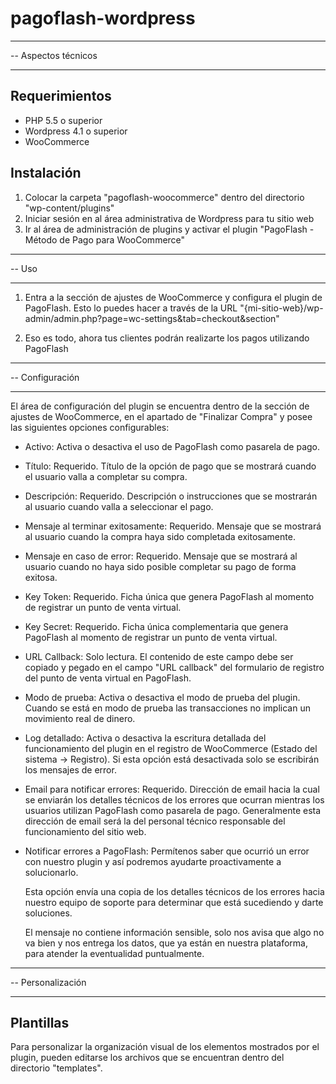 # pagoflash-wordpress
-- -------------------------------------------------------------------------------------------------
-- Aspectos técnicos
-- -------------------------------------------------------------------------------------------------

Requerimientos
--------------
- PHP 5.5 o superior
- Wordpress 4.1 o superior
- WooCommerce


Instalación
------------
1. Colocar la carpeta "pagoflash-woocommerce" dentro del directorio "wp-content/plugins"
2. Iniciar sesión en al área administrativa de Wordpress para tu sitio web
3. Ir al área de administración de plugins y activar el plugin
  "PagoFlash - Método de Pago para WooCommerce"



-- -------------------------------------------------------------------------------------------------
-- Uso
-- -------------------------------------------------------------------------------------------------
01. Entra a la sección de ajustes de WooCommerce y configura el plugin de PagoFlash. Esto lo puedes
  hacer a través de la URL "{mi-sitio-web}/wp-admin/admin.php?page=wc-settings&tab=checkout&section"

02. Eso es todo, ahora tus clientes podrán realizarte los pagos utilizando PagoFlash



-- -------------------------------------------------------------------------------------------------
-- Configuración
-- -------------------------------------------------------------------------------------------------
El área de configuración del plugin se encuentra dentro de la sección de ajustes de WooCommerce, en
el apartado de "Finalizar Compra" y posee las siguientes opciones configurables:

  - Activo: Activa o desactiva el uso de PagoFlash como pasarela de pago.

  - Título: Requerido. Título de la opción de pago que se mostrará cuando el usuario valla a
    completar su compra.

  - Descripción: Requerido. Descripción o instrucciones que se mostrarán al usuario cuando valla a
    seleccionar el pago.

  - Mensaje al terminar exitosamente: Requerido. Mensaje que se mostrará al usuario cuando la compra
    haya sido completada exitosamente.

  - Mensaje en caso de error: Requerido. Mensaje que se mostrará al usuario cuando no haya sido
    posible completar su pago de forma exitosa.

  - Key Token: Requerido. Ficha única que genera PagoFlash al momento de registrar un punto de venta
    virtual.

  - Key Secret: Requerido. Ficha única complementaria que genera PagoFlash al momento de registrar
    un punto de venta virtual.

  - URL Callback: Solo lectura. El contenido de este campo debe ser copiado y pegado en el campo
    "URL callback" del formulario de registro del punto de venta virtual en PagoFlash.

  - Modo de prueba: Activa o desactiva el modo de prueba del plugin. Cuando se está en modo de
    prueba las transacciones no implican un movimiento real de dinero.

  - Log detallado: Activa o desactiva la escritura detallada del funcionamiento del plugin en el
    registro de WooCommerce (Estado del sistema -> Registro). Si esta opción está desactivada solo
    se escribirán los mensajes de error.

  - Email para notificar errores: Requerido. Dirección de email hacia la cual se enviarán los
    detalles técnicos de los errores que ocurran mientras los usuarios utilizan PagoFlash como
    pasarela de pago. Generalmente esta dirección de email será la del personal técnico responsable
    del funcionamiento del sitio web.

  - Notificar errores a PagoFlash: Permítenos saber que ocurrió un error con nuestro plugin y así
    podremos ayudarte proactivamente a solucionarlo.

    Esta opción envía una copia de los detalles técnicos de los errores hacia nuestro equipo de
    soporte para determinar que está sucediendo y darte soluciones.

    El mensaje no contiene información sensible, solo nos avisa que algo no va bien y nos entrega
    los datos, que ya están en nuestra plataforma, para atender la eventualidad puntualmente.



-- -------------------------------------------------------------------------------------------------
-- Personalización
-- -------------------------------------------------------------------------------------------------

Plantillas
----------
Para personalizar la organización visual de los elementos mostrados por el plugin, pueden editarse
los archivos que se encuentran dentro del directorio "templates".
